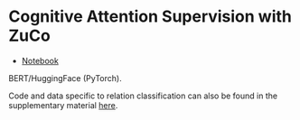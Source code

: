 # Cognitive Attention Supervision with ZuCo

- [Notebook](https://colab.research.google.com/drive/1q6InysgFbFq5I2ULuBa91krkktvcJ4fe?usp=sharing)

BERT/HuggingFace (PyTorch).

Code and data specific to relation classification can also be found in the supplementary material [here](https://www.aclweb.org/anthology/2021.cmcl-1.26/).
